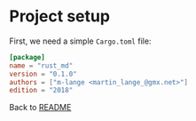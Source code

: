 # Project setup

First, we need a simple `Cargo.toml` file:

```toml
[package]
name = "rust_md"
version = "0.1.0"
authors = ["m-lange <martin_lange_@gmx.net>"]
edition = "2018"
```

Back to [README](README.md.md)
